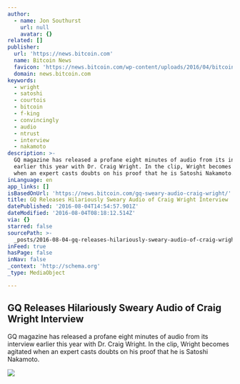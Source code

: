 ```yaml
---
author:
  - name: Jon Southurst
    url: null
    avatar: {}
related: []
publisher:
  url: 'https://news.bitcoin.com'
  name: Bitcoin News
  favicon: 'https://news.bitcoin.com/wp-content/uploads/2016/04/bitcoin_fav.png'
  domain: news.bitcoin.com
keywords:
  - wright
  - satoshi
  - courtois
  - bitcoin
  - f-king
  - convincingly
  - audio
  - ntrust
  - interview
  - nakamoto
description: >-
  GQ magazine has released a profane eight minutes of audio from its interview
  earlier this year with Dr. Craig Wright. In the clip, Wright becomes agitated
  when an expert casts doubts on his proof that he is Satoshi Nakamoto.
inLanguage: en
app_links: []
isBasedOnUrl: 'https://news.bitcoin.com/gq-sweary-audio-craig-wright/'
title: GQ Releases Hilariously Sweary Audio of Craig Wright Interview
datePublished: '2016-08-04T14:54:57.901Z'
dateModified: '2016-08-04T08:18:12.514Z'
via: {}
starred: false
sourcePath: >-
  _posts/2016-08-04-gq-releases-hilariously-sweary-audio-of-craig-wright-intervi.md
inFeed: true
hasPage: false
inNav: false
_context: 'http://schema.org'
_type: MediaObject

---
```

<article style=""><h1>GQ Releases Hilariously Sweary Audio of Craig Wright Interview</h1><p>GQ magazine has released a profane eight minutes of audio from its interview earlier this year with Dr. Craig Wright. In the clip, Wright becomes agitated when an expert casts doubts on his proof that he is Satoshi Nakamoto.</p><img src="https://news.bitcoin.com/wp-content/uploads/2016/08/Craig-Wright-Chalkboard-2.jpg" /></article>